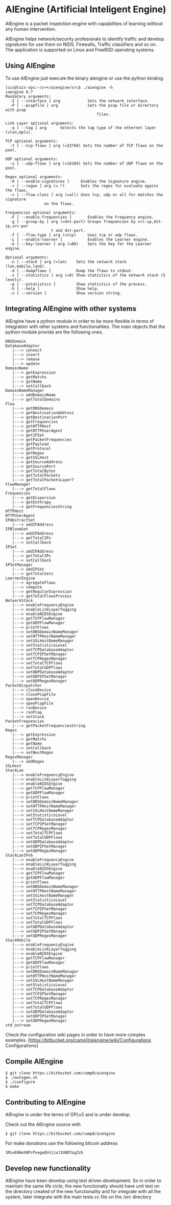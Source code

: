 AIEngine (Artificial Inteligent Engine)
=========

AIEngine is a packet inspection engine with capabilities of learning
without any human intervention.  

AIEngine helps network/security profesionals to identify traffic and develop
signatures for use them on NIDS, Firewalls, Traffic classifiers and so on.
The application is supported on Linux and FreeBSD operating systems.

Using AIEngine 
---------------

To use AIEngine just execute the binary aiengine or use the python binding.

	luis@luis-xps:~/c++/aiengine/src$ ./aiengine -h
	iaengine 0.7
	Mandatory arguments:
	  -I [ --interface ] arg            Sets the network interface.
	  -P [ --pcapfile ] arg             Sets the pcap file or directory with pcap 
                                    	    files.

	Link Layer optional arguments:
	  -q [ --tag ] arg      Selects the tag type of the ethernet layer (vlan,mpls).

	TCP optional arguments:
	  -t [ --tcp-flows ] arg (=32768) Sets the number of TCP flows on the pool.

	UDP optional arguments:
	  -u [ --udp-flows ] arg (=16384) Sets the number of UDP flows on the pool.

	Regex optional arguments:
	  -R [ --enable-signatures ]     Enables the Signature engine.
	  -r [ --regex ] arg (=.*)       Sets the regex for evaluate agains the flows.
	  -c [ --flow-class ] arg (=all) Uses tcp, udp or all for matches the signature
					 on the flows.

	Frequencies optional arguments:
	  -F [ --enable-frequencies ]       Enables the Frequency engine.
	  -g [ --group-by ] arg (=dst-port) Groups frequencies by src-ip,dst-ip,src-por
					    t and dst-port.
	  -f [ --flow-type ] arg (=tcp)     Uses tcp or udp flows.
	  -L [ --enable-learner ]           Enables the Learner engine.
	  -k [ --key-learner ] arg (=80)    Sets the key for the Learner engine.

	Optional arguments:
	  -n [ --stack ] arg (=lan)    Sets the network stack (lan,mobile,lan6).
	  -d [ --dumpflows ]           Dump the flows to stdout.
	  -s [ --statistics ] arg (=0) Show statistics of the network stack (5 levels).
	  -p [ --pstatistics ]         Show statistics of the process.
	  -h [ --help ]                Show help.
	  -v [ --version ]             Show version string.

Integrating AIEngine with other systems 
---------------------------------------

AIEngine have a python module in order to be more flexible in terms of integration with other systems and functionalities.
The main objects that the python module provide are the following ones.

	DNSDomain
	DatabaseAdaptor
	   |---> connect
	   |---> insert
	   |---> remove
	   |---> update
	DomainName
	   |---> getExpression
	   |---> getMatchs
	   |---> getName
	   |---> setCallback
	DomainNameManager
	   |---> addDomainName
	   |---> getTotalDomains
	Flow
	   |---> getDNSDomain
	   |---> getDestinationAddress
	   |---> getDestinationPort
	   |---> getFrequencies
	   |---> getHTTPHost
	   |---> getHTTPUserAgent
	   |---> getIPSet
	   |---> getPacketFrequencies
	   |---> getPayload
	   |---> getProtocol
	   |---> getRegex
	   |---> getSSLHost
	   |---> getSourceAddress
	   |---> getSourcePort
	   |---> getTotalBytes
	   |---> getTotalPackets
	   |---> getTotalPacketsLayer7
	FlowManager
	   |---> getTotalFlows
	Frequencies
	   |---> getDispersion
	   |---> getEnthropy
	   |---> getFrequenciesString
	HTTPHost
	HTTPUserAgent
	IPAbstractSet
	   |---> addIPAddress
	IPBloomSet
	   |---> addIPAddress
	   |---> getTotalIPs
	   |---> setCallback
	IPSet
	   |---> addIPAddress
	   |---> getTotalIPs
	   |---> setCallback
	IPSetManager
	   |---> addIPSet
	   |---> getTotalSets
	LearnerEngine
	   |---> agregateFlows
	   |---> compute
	   |---> getRegularExpression
	   |---> getTotalFlowsProcess
	NetworkStack
	   |---> enableFrequencyEngine
	   |---> enableLinkLayerTagging
	   |---> enableNIDSEngine
	   |---> getTCPFlowManager
	   |---> getUDPFlowManager
	   |---> printFlows
	   |---> setDNSDomainNameManager
	   |---> setHTTPHostNameManager
	   |---> setSSLHostNameManager
	   |---> setStatisticsLevel
	   |---> setTCPDatabaseAdaptor
	   |---> setTCPIPSetManager
	   |---> setTCPRegexManager
	   |---> setTotalTCPFlows
	   |---> setTotalUDPFlows
	   |---> setUDPDatabaseAdaptor
	   |---> setUDPIPSetManager
	   |---> setUDPRegexManager
	PacketDispatcher
	   |---> closeDevice
	   |---> closePcapFile
	   |---> openDevice
	   |---> openPcapFile
	   |---> runDevice
	   |---> runPcap
	   |---> setStack
	PacketFrequencies
	   |---> getPacketFrequenciesString
	Regex
	   |---> getExpression
	   |---> getMatchs
	   |---> getName
	   |---> setCallback
	   |---> setNextRegex
	RegexManager
	   |---> addRegex
	SSLHost
	StackLan
	   |---> enableFrequencyEngine
	   |---> enableLinkLayerTagging
	   |---> enableNIDSEngine
	   |---> getTCPFlowManager
	   |---> getUDPFlowManager
	   |---> printFlows
	   |---> setDNSDomainNameManager
	   |---> setHTTPHostNameManager
	   |---> setSSLHostNameManager
	   |---> setStatisticsLevel
	   |---> setTCPDatabaseAdaptor
	   |---> setTCPIPSetManager
	   |---> setTCPRegexManager
	   |---> setTotalTCPFlows
	   |---> setTotalUDPFlows
	   |---> setUDPDatabaseAdaptor
	   |---> setUDPIPSetManager
	   |---> setUDPRegexManager
	StackLanIPv6
	   |---> enableFrequencyEngine
	   |---> enableLinkLayerTagging
	   |---> enableNIDSEngine
	   |---> getTCPFlowManager
	   |---> getUDPFlowManager
	   |---> printFlows
	   |---> setDNSDomainNameManager
	   |---> setHTTPHostNameManager
	   |---> setSSLHostNameManager
	   |---> setStatisticsLevel
	   |---> setTCPDatabaseAdaptor
	   |---> setTCPIPSetManager
	   |---> setTCPRegexManager
	   |---> setTotalTCPFlows
	   |---> setTotalUDPFlows
	   |---> setUDPDatabaseAdaptor
	   |---> setUDPIPSetManager
	   |---> setUDPRegexManager
	StackMobile
	   |---> enableFrequencyEngine
	   |---> enableLinkLayerTagging
	   |---> enableNIDSEngine
	   |---> getTCPFlowManager
	   |---> getUDPFlowManager
	   |---> printFlows
	   |---> setDNSDomainNameManager
	   |---> setHTTPHostNameManager
	   |---> setSSLHostNameManager
	   |---> setStatisticsLevel
	   |---> setTCPDatabaseAdaptor
	   |---> setTCPIPSetManager
	   |---> setTCPRegexManager
	   |---> setTotalTCPFlows
	   |---> setTotalUDPFlows
	   |---> setUDPDatabaseAdaptor
	   |---> setUDPIPSetManager
	   |---> setUDPRegexManager
	std_ostream

Check the configuration wiki pages in order to have more complex examples.
[https://bitbucket.org/camp0/aiengine/wiki/Configurations Configurations]

Compile AIEngine
----------------

    $ git clone https://bitbucket.com/camp0/aiengine
    $ ./autogen.sh
    $ ./configure
    $ make

Contributing to AIEngine 
-------------------------

AIEngine is under the terms of GPLv2 and is under develop.

Check out the AIEngine source with 

    $ git clone https://bitbucket.com/camp0/aiengine

For make donations use the following bitcoin address

    1MieEN8eX8PcPvwgwQnVjzxJ1U8DTogZzb

Develop new functionality
-------------------------

AIEngine have been develop using test driven development. So in order to maintain the same life cicle, the new functionatly
 should have unit test on the directory created of the new functionality and for integrate with all the system, later integrate
with the main tests.cc file on the /src directory


